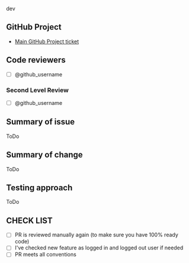 dev
## GitHub Project

* [Main GitHub Project ticket](https://github.com/ita-social-projects/EventsExpress-Frontend/projects/1)


## Code reviewers

- [ ] @github_username

### Second Level Review

- [ ] @github_username

## Summary of issue

ToDo

## Summary of change

ToDo

## Testing approach

ToDo

## CHECK LIST
- [ ]  PR is reviewed manually again (to make sure you have 100% ready code)
- [ ]  I've checked new feature as logged in and logged out user if needed
- [ ]  PR meets all conventions
